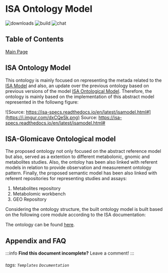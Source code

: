 ISA Ontology Model
===
![downloads](https://img.shields.io/github/downloads/atom/atom/total.svg)
![build](https://img.shields.io/appveyor/ci/:user/:repo.svg)
![chat](https://img.shields.io/discord/:serverId.svg)

## Table of Contents

[Main Page](https://colodidac.github.io/OnToology/isa-glomicave.ttl/documentation/doc/index-en.html)

## ISA Ontology Model

This ontology is mainly focused on representing the metada related to the [ISA Model](https://isa-specs.readthedocs.io/en/latest/isamodel.html#) and also, an update over the previous ontology based on previous versions of the model [ISA Ontological Model](https://github.com/ISA-tools/linkedISA-ontologies). Therefore, the ontology is mainly based on the implementation of this abstract model represented in the followng figure: 

![Source: https://isa-specs.readthedocs.io/en/latest/isamodel.html#](https://i.imgur.com/dxCQeSk.png)
Source: https://isa-specs.readthedocs.io/en/latest/isamodel.html#

## ISA-Glomicave Ontological model

The proposed ontology not only focused on the abstract reference model but also, served as a extention to different metabolonic, gnomic and metabolites studies. Also, the ontoloy has been also linked with referent models in relation to provide observation and measurement ontology pattern. Finally, the proposed semantic model has been also linked with referent repositories for representing studies and assays: 

1. Metabolites repository
2. Metabolomic workbench
3. GEO Repository

Considering the ontology structure, the built ontology model is built based on the following core module according to the ISA documentation: 

The ontology can be found [here](https://github.com/ColoDidac/ColoDidac.github.io/blob/gh-pages/OnToology/isa-glomicave.ttl/documentation/doc/index-en.html).
## Appendix and FAQ

:::info
**Find this document incomplete?** Leave a comment!
:::

###### tags: `Templates` `Documentation`
